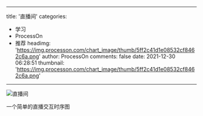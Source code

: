 
---
title: '直播间'
categories: 
 - 学习
 - ProcessOn
 - 推荐
headimg: 'https://img.processon.com/chart_image/thumb/5ff2c41d1e08532cf8462c6a.png'
author: ProcessOn
comments: false
date: 2021-12-30 06:28:51
thumbnail: 'https://img.processon.com/chart_image/thumb/5ff2c41d1e08532cf8462c6a.png'
---

<div>   
<img class="thumb" alt="直播间" src="https://img.processon.com/chart_image/thumb/5ff2c41d1e08532cf8462c6a.png" referrerpolicy="no-referrer">
<p>一个简单的直播交互时序图</p>  
</div>
            